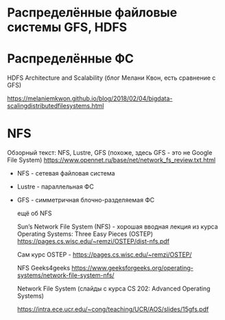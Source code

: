 # Распределённые файловые системы GFS, HDFS

# Распределённые ФС

HDFS Architecture and Scalability 
(блог Мелани Квон, есть сравнение с GFS)

https://melaniemkwon.github.io/blog/2018/02/04/bigdata-scalingdistributedfilesystems.html

# NFS

Обзорный текст: NFS, Lustre, GFS
(похоже, здесь GFS - это не Google File System)
https://www.opennet.ru/base/net/network_fs_review.txt.html

* NFS - сетевая файловая система
* Lustre - параллельная ФС 
* GFS - симметричная блочно-разделяемая ФС

  ещё об NFS

  Sun’s Network File System (NFS) - хорошая вводная лекция
  из курса Operating Systems: Three Easy Pieces (OSTEP)
  https://pages.cs.wisc.edu/~remzi/OSTEP/dist-nfs.pdf

  Сам курс OSTEP - https://pages.cs.wisc.edu/~remzi/OSTEP/

  NFS Geeks4geeks 
  https://www.geeksforgeeks.org/operating-systems/network-file-system-nfs/

  Network File System (слайды с курса CS 202: Advanced Operating Systems)
  
  https://intra.ece.ucr.edu/~cong/teaching/UCR/AOS/slides/15gfs.pdf
  

